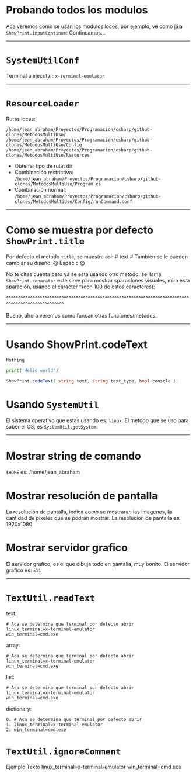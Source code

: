 #    Probando todos los modulos    #
Aca veremos como se usan los modulos locos, por ejemplo, ve como jala `ShowPrint.inputContinue`:
Continuamos...


--------------------------------------------------------------------------------------------------------------------------------


#    `SystemUtilConf`    #
Terminal a ejecutar: `x-terminal-emulator`


--------------------------------------------------------------------------------------------------------------------------------


#    `ResourceLoader`    #
Rutas locas:
```
/home/jean_abraham/Proyectos/Programacion/csharp/github-clones/MetodosMultiUso/
/home/jean_abraham/Proyectos/Programacion/csharp/github-clones/MetodosMultiUso/Config
/home/jean_abraham/Proyectos/Programacion/csharp/github-clones/MetodosMultiUso/Resources
```
- Obtener tipo de ruta: dir
- Combinación restrictiva: `/home/jean_abraham/Proyectos/Programacion/csharp/github-clones/MetodosMultiUso/Program.cs`
- Combinación normal: `/home/jean_abraham/Proyectos/Programacion/csharp/github-clones/MetodosMultiUso/Config/runCommand.conf`


--------------------------------------------------------------------------------------------------------------------------------


#    Como se muestra por defecto `ShowPrint.title`    #
Por defecto el metodo `title`, se muestra asi:
    #    text    #
Tambien se le pueden cambiar su diseño:
    @        Espacio        @

No te dites cuenta pero ya se esta usando otro metodo, se llama `ShowPrint.separator` este sirve para mostrar sparaciones visuales, mira esta sparación, usando el caracter `^`(con 100 de estos caracteres):


^^^^^^^^^^^^^^^^^^^^^^^^^^^^^^^^^^^^^^^^^^^^^^^^^^^^^^^^^^^^^^^^^^^^^^^^^^^^^^^^^^^^^^^^^^^^^^^^^^^^

Bueno, ahora veremos como funcan otras funciones/metodos.


--------------------------------------------------------------------------------------------------------------------------------


#    Usando ShowPrint.codeText    #

~~~
Nothing
~~~


```python
print('Hello world')
```


```csharp
ShowPrint.codeText( string text, string text_type, bool console );
```

#    Usando `SystemUtil`    #
El sistema operativo que estas usando es: `linux`.
El metodo que se uso para saber el OS, es `SystemUtil.getSystem`.



--------------------------------------------------------------------------------------------------------------------------------


#    Mostrar string de comando    #
`$HOME` es: /home/jean_abraham


#    Mostrar resolución de pantalla    #
La resolución de pantalla, indica como se mostraran las imagenes, la cantidad de pixeles que se podran mostrar.
La resolucion de pantalla es: 1920x1080

#    Mostrar servidor grafico    #
El servidor grafico, es el que dibuja todo en pantalla, muy bonito.
El servidor grafico es: `x11`


--------------------------------------------------------------------------------------------------------------------------------


#    `TextUtil.readText`    #
text:
```
# Aca se determina que terminal por defecto abrir
linux_terminal=x-terminal-emulator
win_terminal=cmd.exe
```


array:
```
# Aca se determina que terminal por defecto abrir
linux_terminal=x-terminal-emulator
win_terminal=cmd.exe
```


list:
```
# Aca se determina que terminal por defecto abrir
linux_terminal=x-terminal-emulator
win_terminal=cmd.exe
```


dictionary:
```
0. # Aca se determina que terminal por defecto abrir
1. linux_terminal=x-terminal-emulator
2. win_terminal=cmd.exe
```


#    `TextUtil.ignoreComment`    #
Ejemplo 
Texto
linux_terminal=x-terminal-emulator
win_terminal=cmd.exe
